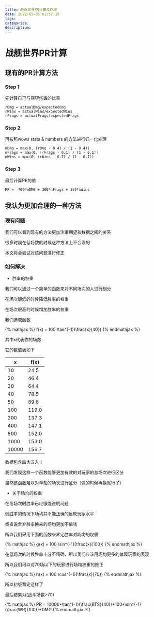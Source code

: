 ```yaml
---
title: 战舰世界PR计算及原理
date: 2022-05-06 01:57:19
tags:
categories:
description:
---
```

# 战舰世界PR计算
## 现有的PR计算方法
### Step 1
先计算自己与期望伤害的比率

```
rDmg = actualDmg/expectedDmg
rWins = actualWins/expectedWins
rFrags = actualFrags/expectedFrags
```

### Step 2

再按照wows stats & numbers 的方法进行归一化处理

```
nDmg = max(0, (rDmg - 0.4) / (1 - 0.4))
nFrags = max(0, (rFrags - 0.1) / (1 - 0.1))
nWins = max(0, (rWins - 0.7) / (1 - 0.7))
```

### Step 3

最后计算PR的值

```
PR =  700*nDMG + 300*nFrags + 150*nWins
```



## 我认为更加合理的一种方法
### 现有问题

我们可以看到现有的方法更加注重期望和数据之间的关系

很多时候在低场数的时候这种方法上不合理的

本文将会尝试对该问题进行修正

### 如何解决

* 胜率的权重

我们可以通过一个简单的函数来对不同场次的人进行划分

在场次很低的时候降低胜率的权重

在场次很高的时候增加胜率的权重

我们选取函数

{% mathjax %}
f(x) = 100 \tan^{-1}(\frac{x}{40})
{% endmathjax %}

其中x代表你的场数

它的数值表如下

|  x  | f(x)  |
|  ----  | ----  |
| 10 | 24.5 |
| 20 | 46.4 |
| 30 | 64.4 |
| 40 | 78.5 |
| 50 | 89.6 |
| 100 | 119.0 |
| 200 | 137.3 |
| 400 | 147.1 |
| 800 | 152.0 |
| 1000 | 153.0 |
| 10000 | 156.7 |


数据包含四舍五入！

我们发现这样一个函数能够更加有效的对玩家的总场次进行区分

虽然该函数难以对单船的场次进行区分（做的时候再换就行了）

 * 关于场均的权重

在高场次时胜率已经很能说明问题

低胜率的情况下场均并不能正确的反映玩家水平

或者说舍弃胜率换来的场均更加不值钱

所以我们采用下面的函数来界定胜率对场均的权重

{% mathjax %}
g(x) = 100 \sin^{-1}(\frac{x}{100})
{% endmathjax %}


在低场次的时候胜率十分不精确，所以我们应该用场均更多的体现玩家的表现

所以我们可以对70场以下的玩家进行场均权重的修正


{% mathjax %}
h(x) = 100 \cos^{-1}(\frac{x}{70})
{% endmathjax %}


所以初版暂定这样了

最后结果为(战斗场数>70)

{% mathjax %}
PR = 10000*\tan^{-1}(\frac{BTS}{40})+100*\sin^{-1}(\frac{WR}{100})*DMG
{% endmathjax %}